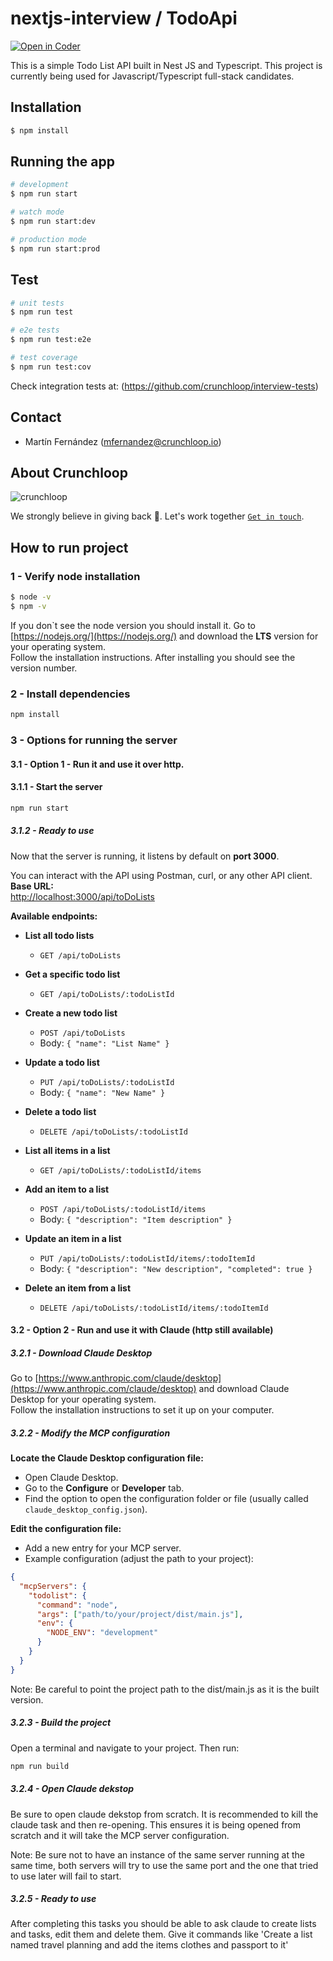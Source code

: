 # nextjs-interview / TodoApi

[![Open in Coder](https://dev.crunchloop.io/open-in-coder.svg)](https://dev.crunchloop.io/templates/fly-containers/workspace?param.Git%20Repository=git@github.com:crunchloop/nextjs-interview.git)

This is a simple Todo List API built in Nest JS and Typescript. This project is currently being used for Javascript/Typescript full-stack candidates.

## Installation

```bash
$ npm install
```

## Running the app

```bash
# development
$ npm run start

# watch mode
$ npm run start:dev

# production mode
$ npm run start:prod
```

## Test

```bash
# unit tests
$ npm run test

# e2e tests
$ npm run test:e2e

# test coverage
$ npm run test:cov
```

Check integration tests at: (https://github.com/crunchloop/interview-tests)

## Contact

- Martín Fernández (mfernandez@crunchloop.io)

## About Crunchloop

![crunchloop](https://s3.amazonaws.com/crunchloop.io/logo-blue.png)

We strongly believe in giving back :rocket:. Let's work together [`Get in touch`](https://crunchloop.io/#contact).

## How to run project

### 1 - Verify node installation
```bash
$ node -v
$ npm -v
```
If you don`t see the node version you should install it.
Go to [https://nodejs.org/](https://nodejs.org/) and download the **LTS** version for your operating system.  
Follow the installation instructions.
After installing you should see the version number.
### 2 - Install dependencies

```bash
npm install
```
### 3 - Options for running the server 

#### 3.1 - Option 1 - Run it and use it over http.
#### 3.1.1 - Start the server
```bash
npm run start         
```

##### 3.1.2 - Ready to use
Now that the server is running, it listens by default on **port 3000**.

You can interact with the API using Postman, curl, or any other API client.
**Base URL:**  
[http://localhost:3000/api/toDoLists](http://localhost:3000/api/toDoLists)

**Available endpoints:**

- **List all todo lists**
  - `GET /api/toDoLists`

- **Get a specific todo list**
  - `GET /api/toDoLists/:todoListId`

- **Create a new todo list**
  - `POST /api/toDoLists`
  - Body: `{ "name": "List Name" }`

- **Update a todo list**
  - `PUT /api/toDoLists/:todoListId`
  - Body: `{ "name": "New Name" }`

- **Delete a todo list**
  - `DELETE /api/toDoLists/:todoListId`

- **List all items in a list**
  - `GET /api/toDoLists/:todoListId/items`

- **Add an item to a list**
  - `POST /api/toDoLists/:todoListId/items`
  - Body: `{ "description": "Item description" }`

- **Update an item in a list**
  - `PUT /api/toDoLists/:todoListId/items/:todoItemId`
  - Body: `{ "description": "New description", "completed": true }`

- **Delete an item from a list**
  - `DELETE /api/toDoLists/:todoListId/items/:todoItemId`


#### 3.2 - Option 2 - Run and use it with Claude (http still available)
##### 3.2.1 - Download Claude Desktop
Go to [https://www.anthropic.com/claude/desktop](https://www.anthropic.com/claude/desktop) and download Claude Desktop for your operating system.  
Follow the installation instructions to set it up on your computer.

##### 3.2.2 - Modify the MCP configuration
**Locate the Claude Desktop configuration file:**
   - Open Claude Desktop.
   - Go to the **Configure** or **Developer** tab.
   - Find the option to open the configuration folder or file (usually called `claude_desktop_config.json`).

**Edit the configuration file:**
   - Add a new entry for your MCP server.  
   - Example configuration (adjust the path to your project):

```json
{
  "mcpServers": {
    "todolist": {
      "command": "node",
      "args": ["path/to/your/project/dist/main.js"],
      "env": {
        "NODE_ENV": "development"
      }
    }
  }
}
```

Note: Be careful to point the project path to the dist/main.js as it is the built version.

##### 3.2.3 - Build the project
Open a terminal and navigate to your project. Then run:
```bash
npm run build
```

##### 3.2.4 - Open Claude dekstop 
Be sure to open claude dekstop from scratch. It is recommended to kill the claude task and then re-opening. This ensures it is being opened from scratch and it will take the MCP server configuration.

Note: Be sure not to have an instance of the same server running at the same time, both servers will try to use the same port and the one that tried to use later will fail to start.

##### 3.2.5 - Ready to use
After completing this tasks you should be able to ask claude to create lists and tasks, edit them and delete them. Give it commands like 'Create a list named travel planning and add the items clothes and passport to it'





